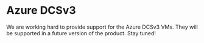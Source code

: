 # Azure DCSv3

We are working hard to provide support for the Azure DCSv3 VMs. They will be supported in a future version of the product. Stay tuned!&#x20;
